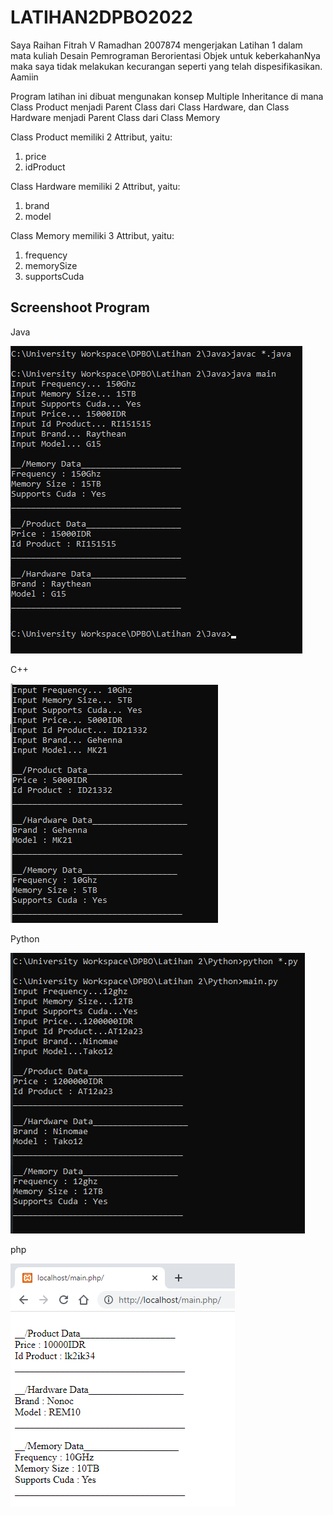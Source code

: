 # LATIHAN2DPBO2022

Saya Raihan Fitrah V Ramadhan 2007874 mengerjakan Latihan 1 dalam mata kuliah Desain Pemrograman Berorientasi Objek untuk keberkahanNya maka saya tidak melakukan kecurangan seperti yang telah dispesifikasikan. Aamiin

Program latihan ini dibuat mengunakan konsep Multiple Inheritance di mana Class Product menjadi Parent Class dari Class Hardware, dan Class Hardware menjadi Parent Class dari Class Memory

Class Product memiliki 2 Attribut, yaitu:
1. price
2. idProduct

Class Hardware memiliki 2 Attribut, yaitu:
1. brand
2. model

Class Memory memiliki 3 Attribut, yaitu:
1. frequency
2. memorySize
3. supportsCuda

## Screenshoot Program
Java

![alt text](https://github.com/vier15/LATIHAN2DPBO2022/blob/main/Screenshoot/Java.png)

C++

![alt text](https://github.com/vier15/LATIHAN2DPBO2022/blob/main/Screenshoot/CPP.png)

Python

![alt text](https://github.com/vier15/LATIHAN2DPBO2022/blob/main/Screenshoot/Python.png)

php

![alt text](https://github.com/vier15/LATIHAN2DPBO2022/blob/main/Screenshoot/PHP.png)
